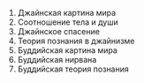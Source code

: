 1. Джайнская картина мира
2. Соотношение тела и души
3. Джайнское спасение
4. Теория познания в джайнизме
5. Буддийская картина мира
6. Буддийская нирвана
7. Буддийская теория познания

